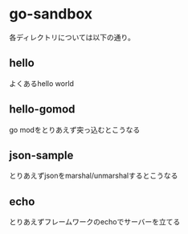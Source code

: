 # go-sandbox

各ディレクトリについては以下の通り。

## hello

よくあるhello world

## hello-gomod

go modをとりあえず突っ込むとこうなる


## json-sample

とりあえずjsonをmarshal/unmarshalするとこうなる

## echo

とりあえずフレームワークのechoでサーバーを立てる
